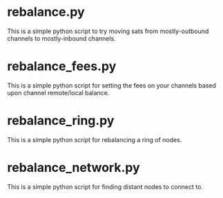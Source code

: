 # rebalance.py

This is a simple python script to try moving sats from mostly-outbound channels to mostly-inbound channels.

# rebalance_fees.py

This is a simple python script for setting the fees on your channels based upon channel remote/local balance.

# rebalance_ring.py

This is a simple python script for rebalancing a ring of nodes.

# rebalance_network.py

This is a simple python script for finding distant nodes to connect to.
